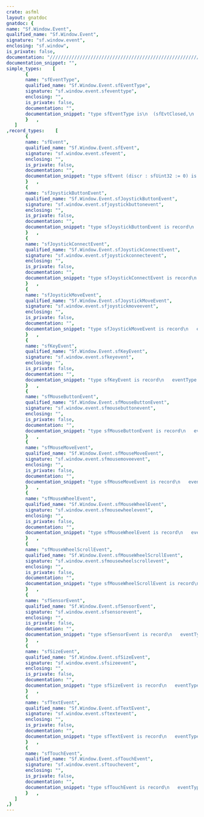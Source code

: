 ```yaml
---
crate: asfml
layout: gnatdoc
gnatdoc: {
name: "Sf.Window.Event",
qualified_name: "Sf.Window.Event",
signature: "sf.window.event",
enclosing: "sf.window",
is_private: false,
documentation: "//////////////////////////////////////////////////////////\n//////////////////////////////////////////////////////////\n/ @brief Definition of all the event types\n/\n//////////////////////////////////////////////////////////\n/< The window requested to be closed (no data)\n/< The window was resized (data in event.size)\n/< The window lost the focus (no data)\n/< The window gained the focus (no data)\n/< A character was entered (data in event.text)\n/< A key was pressed (data in event.key)\n/< A key was released (data in event.key)\n/< The mouse wheel was scrolled (data in event.mouseWheel) (deprecated)\n/< The mouse wheel was scrolled (data in event.mouseWheelScroll)\n/< A mouse button was pressed (data in event.mouseButton)\n/< A mouse button was released (data in event.mouseButton)\n/< The mouse cursor moved (data in event.mouseMove)\n/< The mouse cursor entered the area of the window (no data)\n/< The mouse cursor left the area of the window (no data)\n/< A joystick button was pressed (data in event.joystickButton)\n/< A joystick button was released (data in event.joystickButton)\n/< The joystick moved along an axis (data in event.joystickMove)\n/< A joystick was connected (data in event.joystickConnect)\n/< A joystick was disconnected (data in event.joystickConnect)\n/< A touch event began (data in event.touch)\n/< A touch moved (data in event.touch)\n/< A touch event ended (data in event.touch)\n/< A sensor value changed (data in event.sensor)\n/< Keep last -- the total number of event types",
documentation_snippet: "",
simple_types:    [
       {
       name: "sfEventType",
       qualified_name: "Sf.Window.Event.sfEventType",
       signature: "sf.window.event.sfeventtype",
       enclosing: "",
       is_private: false,
       documentation: "",
       documentation_snippet: "type sfEventType is\n  (sfEvtClosed,\n   sfEvtResized,\n   sfEvtLostFocus,\n   sfEvtGainedFocus,\n   sfEvtTextEntered,\n   sfEvtKeyPressed,\n   sfEvtKeyReleased,\n   sfEvtMouseWheelMoved,\n   sfEvtMouseWheelScrolled,\n   sfEvtMouseButtonPressed,\n   sfEvtMouseButtonReleased,\n   sfEvtMouseMoved,\n   sfEvtMouseEntered,\n   sfEvtMouseLeft,\n   sfEvtJoystickButtonPressed,\n   sfEvtJoystickButtonReleased,\n   sfEvtJoystickMoved,\n   sfEvtJoystickConnected,\n   sfEvtJoystickDisconnected,\n   sfEvtTouchBegan,\n   sfEvtTouchMoved,\n   sfEvtTouchEnded,\n   sfEvtSensorChanged,\n   sfEvtCount);",
       }   ,
   ]
,record_types:    [
       {
       name: "sfEvent",
       qualified_name: "Sf.Window.Event.sfEvent",
       signature: "sf.window.event.sfevent",
       enclosing: "",
       is_private: false,
       documentation: "",
       documentation_snippet: "type sfEvent (discr : sfUint32 := 0) is record\n   case discr is\n      when 0 =>\n         eventType : aliased sfEventType;\n      when 1 =>\n         size : aliased sfSizeEvent;\n      when 2 =>\n         key : aliased sfKeyEvent;\n      when 3 =>\n         text : aliased sfTextEvent;\n      when 4 =>\n         mouseMove : aliased sfMouseMoveEvent;\n      when 5 =>\n         mouseButton : aliased sfMouseButtonEvent;\n      when 6 =>\n         mouseWheel : aliased sfMouseWheelEvent;\n      when 7 =>\n         mouseWheelScroll : aliased sfMouseWheelScrollEvent;\n      when 8 =>\n         joystickMove : aliased sfJoystickMoveEvent;\n      when 9 =>\n         joystickButton : aliased sfJoystickButtonEvent;\n      when 10 =>\n         joystickConnect : aliased sfJoystickConnectEvent;\n      when 11 =>\n         touch : aliased sfTouchEvent;\n      when others =>\n         sensor : aliased sfSensorEvent;\n   end case;\nend record;",
       }   ,
       {
       name: "sfJoystickButtonEvent",
       qualified_name: "Sf.Window.Event.sfJoystickButtonEvent",
       signature: "sf.window.event.sfjoystickbuttonevent",
       enclosing: "",
       is_private: false,
       documentation: "",
       documentation_snippet: "type sfJoystickButtonEvent is record\n   eventType : aliased sfEventType;\n   joystickId : aliased sfUint32;\n   button : aliased sfUint32;\nend record;",
       }   ,
       {
       name: "sfJoystickConnectEvent",
       qualified_name: "Sf.Window.Event.sfJoystickConnectEvent",
       signature: "sf.window.event.sfjoystickconnectevent",
       enclosing: "",
       is_private: false,
       documentation: "",
       documentation_snippet: "type sfJoystickConnectEvent is record\n   eventType : aliased sfEventType;\n   joystickId : aliased sfUint32;\nend record;",
       }   ,
       {
       name: "sfJoystickMoveEvent",
       qualified_name: "Sf.Window.Event.sfJoystickMoveEvent",
       signature: "sf.window.event.sfjoystickmoveevent",
       enclosing: "",
       is_private: false,
       documentation: "",
       documentation_snippet: "type sfJoystickMoveEvent is record\n   eventType : aliased sfEventType;\n   joystickId : aliased sfUint32;\n   axis : aliased Sf.Window.Joystick.sfJoystickAxis;\n   position : aliased float;\nend record;",
       }   ,
       {
       name: "sfKeyEvent",
       qualified_name: "Sf.Window.Event.sfKeyEvent",
       signature: "sf.window.event.sfkeyevent",
       enclosing: "",
       is_private: false,
       documentation: "",
       documentation_snippet: "type sfKeyEvent is record\n   eventType : aliased sfEventType;\n   code : aliased Sf.Window.Keyboard.sfKeyCode;\n   alt : aliased sfBool;\n   control : aliased sfBool;\n   shift : aliased sfBool;\n   system : aliased sfBool;\nend record;",
       }   ,
       {
       name: "sfMouseButtonEvent",
       qualified_name: "Sf.Window.Event.sfMouseButtonEvent",
       signature: "sf.window.event.sfmousebuttonevent",
       enclosing: "",
       is_private: false,
       documentation: "",
       documentation_snippet: "type sfMouseButtonEvent is record\n   eventType : aliased sfEventType;\n   button : aliased Sf.Window.Mouse.sfMouseButton;\n   x : aliased sfInt32;\n   y : aliased sfInt32;\nend record;",
       }   ,
       {
       name: "sfMouseMoveEvent",
       qualified_name: "Sf.Window.Event.sfMouseMoveEvent",
       signature: "sf.window.event.sfmousemoveevent",
       enclosing: "",
       is_private: false,
       documentation: "",
       documentation_snippet: "type sfMouseMoveEvent is record\n   eventType : aliased sfEventType;\n   x : aliased sfInt32;\n   y : aliased sfInt32;\nend record;",
       }   ,
       {
       name: "sfMouseWheelEvent",
       qualified_name: "Sf.Window.Event.sfMouseWheelEvent",
       signature: "sf.window.event.sfmousewheelevent",
       enclosing: "",
       is_private: false,
       documentation: "",
       documentation_snippet: "type sfMouseWheelEvent is record\n   eventType : aliased sfEventType;\n   eventDelta : aliased sfInt32;\n   x : aliased sfInt32;\n   y : aliased sfInt32;\nend record;",
       }   ,
       {
       name: "sfMouseWheelScrollEvent",
       qualified_name: "Sf.Window.Event.sfMouseWheelScrollEvent",
       signature: "sf.window.event.sfmousewheelscrollevent",
       enclosing: "",
       is_private: false,
       documentation: "",
       documentation_snippet: "type sfMouseWheelScrollEvent is record\n   eventType : aliased sfEventType;\n   wheel : aliased Sf.Window.Mouse.sfMouseWheel;\n   eventDelta : aliased float;\n   x : aliased sfInt32;\n   y : aliased sfInt32;\nend record;",
       }   ,
       {
       name: "sfSensorEvent",
       qualified_name: "Sf.Window.Event.sfSensorEvent",
       signature: "sf.window.event.sfsensorevent",
       enclosing: "",
       is_private: false,
       documentation: "",
       documentation_snippet: "type sfSensorEvent is record\n   eventType : aliased sfEventType;\n   sensorType : aliased Sf.Window.Sensor.sfSensorType;\n   x : aliased float;\n   y : aliased float;\n   z : aliased float;\nend record;",
       }   ,
       {
       name: "sfSizeEvent",
       qualified_name: "Sf.Window.Event.sfSizeEvent",
       signature: "sf.window.event.sfsizeevent",
       enclosing: "",
       is_private: false,
       documentation: "",
       documentation_snippet: "type sfSizeEvent is record\n   eventType : aliased sfEventType;\n   width : aliased sfUint32;\n   height : aliased sfUint32;\nend record;",
       }   ,
       {
       name: "sfTextEvent",
       qualified_name: "Sf.Window.Event.sfTextEvent",
       signature: "sf.window.event.sftextevent",
       enclosing: "",
       is_private: false,
       documentation: "",
       documentation_snippet: "type sfTextEvent is record\n   eventType : aliased sfEventType;\n   unicode : aliased sfUint32;\nend record;",
       }   ,
       {
       name: "sfTouchEvent",
       qualified_name: "Sf.Window.Event.sfTouchEvent",
       signature: "sf.window.event.sftouchevent",
       enclosing: "",
       is_private: false,
       documentation: "",
       documentation_snippet: "type sfTouchEvent is record\n   eventType : aliased sfEventType;\n   finger : aliased sfUint32;\n   x : aliased sfInt32;\n   y : aliased sfInt32;\nend record;",
       }   ,
   ]
,}
---
```

